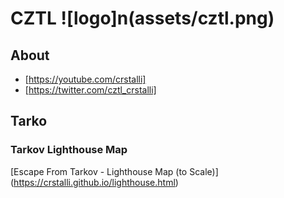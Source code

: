 # CZTL ![logo]n(assets/cztl.png)

## About
- [https://youtube.com/crstalli] 
- [https://twitter.com/cztl_crstalli]


## Tarko

### Tarkov Lighthouse Map
[Escape From Tarkov - Lighthouse Map (to Scale)] (https://crstalli.github.io/lighthouse.html)
